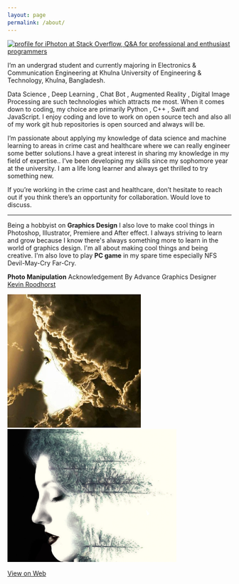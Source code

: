 ```yaml
---
layout: page
permalink: /about/
---
```

<a href="https://stackoverflow.com/users/9215780/iphoton">
<img src="https://stackoverflow.com/users/flair/9215780.png?theme=clean" width="208" height="58" alt="profile for iPhoton at Stack Overflow, Q&amp;A for professional and enthusiast programmers" title="profile for iPhoton at Stack Overflow, Q&amp;A for professional and enthusiast programmers">
</a><br>

I’m an undergrad student and currently majoring in Electronics & Communication Engineering at Khulna University of Engineering & Technology, Khulna, Bangladesh.

Data Science , Deep Learning , Chat Bot , Augmented Reality , Digital Image Processing are such technologies which attracts me most. When it comes down to coding, my choice are primarily Python , C++ , Swift and JavaScript. I enjoy coding and love to work on open source tech and also all of my work git hub repositories is open sourced and always will be.

I’m passionate about applying my knowledge of data science and machine learning to areas in crime cast and healthcare where we can really engineer some better solutions.I have a great interest in sharing my knowledge in my field of expertise.. I’ve been developing my skills since my sophomore year at the university. I am a life long learner and always get thrilled to try something new.

If you’re working in the crime cast and healthcare, don’t hesitate to reach out if you think there’s an opportunity for collaboration. Would love to discuss.

---

Being a hobbyist on **Graphics Design** I also love to make cool things in Photoshop, Illustrator, Premiere and After effect. I always striving to learn and grow because I know there's always something more to learn in the world of graphics design. I'm all about making 
cool things and being creative. I'm also love to play **PC game** in my spare time especially NFS Devil-May-Cry Far-Cry.

**Photo Manipulation** Acknowledgement By Advance Graphics Designer [Kevin Roodhorst](https://www.youtube.com/user/KevinRoodhorst/featured)
 
<img src="/images/graph_one.jpg" width="300"/> <img src="/images/graph_two.jpg" width="380"/> 

[View on Web](https://www.flickr.com/photos/cosmic_plasma/sets/72157687263827040/with/37567324632/)


